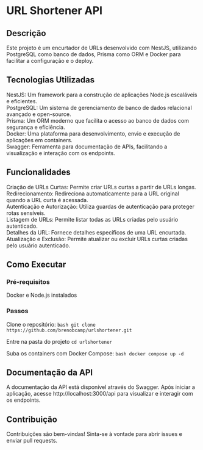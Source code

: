 # URL Shortener API

## Descrição

Este projeto é um encurtador de URLs desenvolvido com NestJS, utilizando PostgreSQL como banco de dados, Prisma como ORM e Docker para facilitar a configuração e o deploy.

## Tecnologias Utilizadas

NestJS: Um framework para a construção de aplicações Node.js escaláveis e eficientes.<br>
PostgreSQL: Um sistema de gerenciamento de banco de dados relacional avançado e open-source.<br>
Prisma: Um ORM moderno que facilita o acesso ao banco de dados com segurança e eficiência.<br>
Docker: Uma plataforma para desenvolvimento, envio e execução de aplicações em containers.<br>
Swagger: Ferramenta para documentação de APIs, facilitando a visualização e interação com os endpoints.<br>
## Funcionalidades

Criação de URLs Curtas: Permite criar URLs curtas a partir de URLs longas.<br>
Redirecionamento: Redireciona automaticamente para a URL original quando a URL curta é acessada.<br>
Autenticação e Autorização: Utiliza guardas de autenticação para proteger rotas sensíveis.<br>
Listagem de URLs: Permite listar todas as URLs criadas pelo usuário autenticado.<br>
Detalhes da URL: Fornece detalhes específicos de uma URL encurtada.<br>
Atualização e Exclusão: Permite atualizar ou excluir URLs curtas criadas pelo usuário autenticado.<br>
## Como Executar

### Pré-requisitos

Docker e Node.js instalados
### Passos

Clone o repositório: ```bash git clone https://github.com/brenobcamp/urlshortener.git```<br>

Entre na pasta do projeto ```cd urlshortener ```<br>

Suba os containers com Docker Compose: ```bash docker compose up -d ```

## Documentação da API

A documentação da API está disponível através do Swagger. Após iniciar a aplicação, acesse http://localhost:3000/api para visualizar e interagir com os endpoints.

## Contribuição

Contribuições são bem-vindas! Sinta-se à vontade para abrir issues e enviar pull requests.
